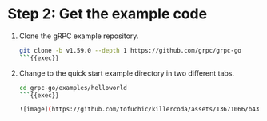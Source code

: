 # Step 2: Get the example code

1. Clone the gRPC example repository.

    ```bash
    git clone -b v1.59.0 --depth 1 https://github.com/grpc/grpc-go
    ```{{exec}}

1. Change to the quick start example directory in two different tabs.

    ```bash
    cd grpc-go/examples/helloworld
    ```{{exec}}

    ![image](https://github.com/tofuchic/killercoda/assets/13671066/b439cef3-45ec-4e0d-a702-e98ae37a0bb4)
